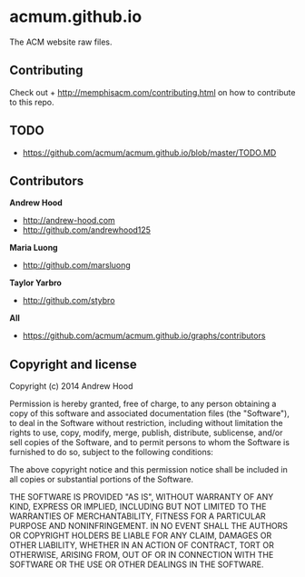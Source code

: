 acmum.github.io
===============

The ACM website raw files. 

## Contributing

Check out + <http://memphisacm.com/contributing.html> on how to contribute to this repo.

## TODO

+ <https://github.com/acmum/acmum.github.io/blob/master/TODO.MD>

## Contributors

**Andrew Hood**

+ <http://andrew-hood.com>
+ <http://github.com/andrewhood125>

**Maria Luong**

+ <http://github.com/marsluong>

**Taylor Yarbro**
+ <http://github.com/stybro>

**All**
+ <https://github.com/acmum/acmum.github.io/graphs/contributors>

## Copyright and license

Copyright (c) 2014 Andrew Hood

Permission is hereby granted, free of charge, to any person obtaining a copy
of this software and associated documentation files (the "Software"), to deal
in the Software without restriction, including without limitation the rights
to use, copy, modify, merge, publish, distribute, sublicense, and/or sell
copies of the Software, and to permit persons to whom the Software is
furnished to do so, subject to the following conditions:

The above copyright notice and this permission notice shall be included in
all copies or substantial portions of the Software.

THE SOFTWARE IS PROVIDED "AS IS", WITHOUT WARRANTY OF ANY KIND, EXPRESS OR
IMPLIED, INCLUDING BUT NOT LIMITED TO THE WARRANTIES OF MERCHANTABILITY,
FITNESS FOR A PARTICULAR PURPOSE AND NONINFRINGEMENT. IN NO EVENT SHALL THE
AUTHORS OR COPYRIGHT HOLDERS BE LIABLE FOR ANY CLAIM, DAMAGES OR OTHER
LIABILITY, WHETHER IN AN ACTION OF CONTRACT, TORT OR OTHERWISE, ARISING FROM,
OUT OF OR IN CONNECTION WITH THE SOFTWARE OR THE USE OR OTHER DEALINGS IN
THE SOFTWARE.

